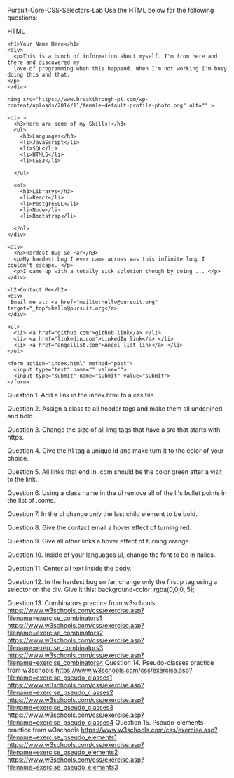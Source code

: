 
Pursuit-Core-CSS-Selectors-Lab
Use the HTML below for the following questions:

HTML
<!DOCTYPE html>
<html lang="en" dir="ltr">
  <head>
    <meta charset="utf-8">
    <title>CSS Intro</title>
  </head>
  <body>

    <h1>Your Name Here</h1>
    <div>
      <p>This is a bunch of information about myself. I'm from here and there and discovered my
      love of programming when this happend. When I'm not working I'm busy doing this and that.
    </p>
    </div>

    <img src="https://www.breakthrough-pt.com/wp-content/uploads/2014/11/female-default-profile-photo.png" alt="" >

    <div >
      <h3>Here are some of my Skills!</h3>
      <ul>
        <h3>Languages</h3>
        <li>JavaScript</li>
        <li>SQL</li>
        <li>HTML5</li>
        <li>CSS3</li>

      </ul>

      <ol>
        <h3>Librarys</h3>
        <li>React</li>
        <li>PostgreSQL</li>
        <li>Node</li>
        <li>Bootstrap</li>

      </ol>
    </div>

    <div>
      <h3>Hardest Bug So Far</h3>
      <p>My hardest bug I ever came across was this infinite loop I couldn't escape. </p>
      <p>I came up with a totally sick solution though by doing ... </p>
    </div>

    <h2>Contact Me</h2>
    <div>
     Email me at: <a href="mailto:hello@pursuit.org" target="_top">hello@pursuit.org</a>
    </div>

    <ul>
      <li> <a href="github.com">github link</a> </li>
      <li> <a href="linkedin.com">LinkedIn link</a> </li>
      <li> <a href="angellist.com">Angel list link</a> </li>
    </ul>

    <form action="index.html" method="post">
      <input type="text" name="" value="">
      <input type="submit" name="submit" value="submit">
    </form>
  </body>
</html>
Question 1.
Add a link in the index.html to a css file.

Question 2.
Assign a class to all header tags and make them all underlined and bold.

Question 3.
Change the size of all img tags that have a src that starts with https.

Question 4.
Give the h1 tag a unique id and make turn it to the color of your choice.

Question 5.
All links that end in .com should be the color green after a visit to the link.

Question 6.
Using a class name in the ul remove all of the li's bullet points in the list of .coms.

Question 7.
In the ol change only the last child element to be bold.

Question 8.
Give the contact email a hover effect of turning red.

Question 9.
Give all other links a hover effect of turning orange.

Question 10.
Inside of your languages ul, change the font to be in italics.

Question 11.
Center all text inside the body.

Question 12.
In the hardest bug so far, change only the first p tag using a selector on the div. Give it this: background-color: rgba(0,0,0,.5);

Question 13. Combinators practice from w3schools
https://www.w3schools.com/css/exercise.asp?filename=exercise_combinators1
https://www.w3schools.com/css/exercise.asp?filename=exercise_combinators2
https://www.w3schools.com/css/exercise.asp?filename=exercise_combinators3
https://www.w3schools.com/css/exercise.asp?filename=exercise_combinators4
Question 14. Pseudo-classes practice from w3schools
https://www.w3schools.com/css/exercise.asp?filename=exercise_pseudo_classes1
https://www.w3schools.com/css/exercise.asp?filename=exercise_pseudo_classes2
https://www.w3schools.com/css/exercise.asp?filename=exercise_pseudo_classes3
https://www.w3schools.com/css/exercise.asp?filename=exercise_pseudo_classes4
Question 15. Pseudo-elements practice from w3schools
https://www.w3schools.com/css/exercise.asp?filename=exercise_pseudo_elements1
https://www.w3schools.com/css/exercise.asp?filename=exercise_pseudo_elements2
https://www.w3schools.com/css/exercise.asp?filename=exercise_pseudo_elements3